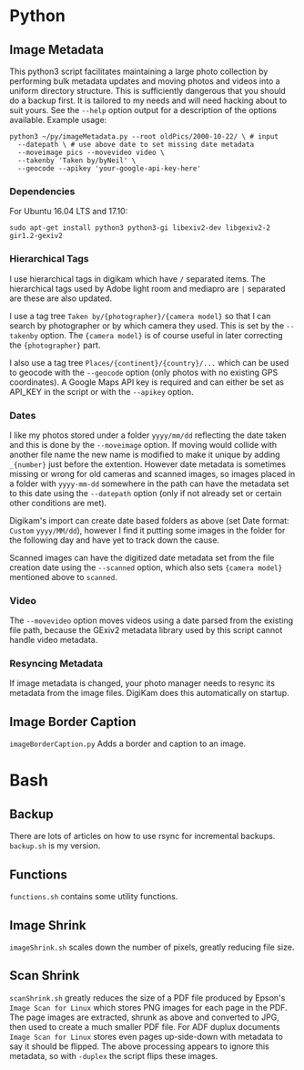# Python

## Image Metadata

This python3 script facilitates maintaining a large photo collection by performing bulk metadata updates and moving photos and videos into a uniform directory structure. This is sufficiently dangerous that you should do a backup first. It is tailored to my needs and will need hacking about to suit yours. See the `--help` option output for a description of the options available.
Example usage:

    python3 ~/py/imageMetadata.py --root oldPics/2000-10-22/ \ # input
      --datepath \ # use above date to set missing date metadata
      --moveimage pics --movevideo video \
      --takenby 'Taken by/byNeil' \
      --geocode --apikey 'your-google-api-key-here'

### Dependencies
For Ubuntu 16.04 LTS and 17.10: 

    sudo apt-get install python3 python3-gi libexiv2-dev libgexiv2-2 gir1.2-gexiv2 

### Hierarchical Tags
I use hierarchical tags in digikam which have `/` separated items. The hierarchical tags used
by Adobe light room and mediapro are `|` separated are these are also updated.

I use a tag tree `Taken by/{photographer}/{camera model}` so that I can search by photographer or by which camera they used. This is set by the `--takenby` option. The `{camera model}` is of course useful in later correcting the `{photographer}` part.

I also use a tag tree `Places/{continent}/{country}/...` which can be used to geocode with the `--geocode` option (only photos with no existing GPS coordinates). A Google Maps API key is required and can either be set as API_KEY in the script or with the `--apikey` option.

### Dates
I like my photos stored under a folder `yyyy/mm/dd` reflecting the date taken and this is done by the `--moveimage` option. If moving would collide with another file name the new name is modified to make it unique by adding `_{number}` just before the extention. However date metadata is sometimes missing or wrong for old cameras and scanned images, so images placed in a folder with `yyyy-mm-dd` somewhere in the path can have the metadata set to this date using the `--datepath` option (only if not already set or certain other conditions are met).

Digikam's import can create date based folders as above (set Date format: `Custom`  `yyyy/MM/dd`), however I find it putting some images in the folder for the following day and have yet to track down the cause.

Scanned images can have the digitized date metadata set from the file creation date using the `--scanned` option, which also sets `{camera model}` mentioned above to `scanned`.

### Video
The `--movevideo` option moves videos using a date parsed from the existing file path, because the GExiv2 metadata library used by this script cannot handle video metadata.

### Resyncing Metadata
If image metadata is changed, your photo manager needs to resync its metadata from the image
files. DigiKam does this automatically on startup.

## Image Border Caption
`imageBorderCaption.py` Adds a border and caption to an image.

# Bash

## Backup

There are lots of articles on how to use rsync for incremental backups. `backup.sh` is my version.

## Functions

`functions.sh` contains some utility functions.

## Image Shrink
`imageShrink.sh` scales down the number of pixels, greatly reducing file size.

## Scan Shrink
`scanShrink.sh` greatly reduces the size of a PDF file produced by Epson's `Image Scan for Linux` which stores PNG images for each page in the PDF. The page images are extracted, shrunk as above and converted to JPG, then used to create a much smaller PDF file. For ADF duplux documents `Image Scan for Linux` stores even pages up-side-down with metadata to say it should be flipped. The above processing appears to ignore this metadata, so with `-duplex` the script flips these images.

